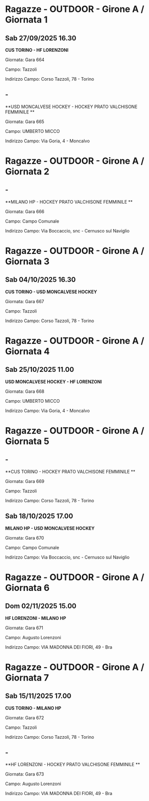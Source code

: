 # Ragazze - OUTDOOR  - Girone A / Giornata 1
## Sab 27/09/2025 16.30
**CUS TORINO - HF LORENZONI**

Giornata: Gara 664

Campo: Tazzoli 

Indirizzo Campo:  Corso Tazzoli, 78 - Torino



## -
**USD MONCALVESE HOCKEY - HOCKEY PRATO VALCHISONE FEMMINILE **

Giornata: Gara 665

Campo: UMBERTO MICCO 

Indirizzo Campo:  Via Goria, 4 - Moncalvo


# Ragazze - OUTDOOR  - Girone A / Giornata 2
## -
**MILANO HP - HOCKEY PRATO VALCHISONE FEMMINILE **

Giornata: Gara 666

Campo: Campo Comunale 

Indirizzo Campo:  Via Boccaccio, snc - Cernusco sul Naviglio


# Ragazze - OUTDOOR  - Girone A / Giornata 3
## Sab 04/10/2025 16.30
**CUS TORINO - USD MONCALVESE HOCKEY**

Giornata: Gara 667

Campo: Tazzoli 

Indirizzo Campo:  Corso Tazzoli, 78 - Torino


# Ragazze - OUTDOOR  - Girone A / Giornata 4
## Sab 25/10/2025 11.00
**USD MONCALVESE HOCKEY - HF LORENZONI**

Giornata: Gara 668

Campo: UMBERTO MICCO 

Indirizzo Campo:  Via Goria, 4 - Moncalvo


# Ragazze - OUTDOOR  - Girone A / Giornata 5
## -
**CUS TORINO - HOCKEY PRATO VALCHISONE FEMMINILE **

Giornata: Gara 669

Campo: Tazzoli 

Indirizzo Campo:  Corso Tazzoli, 78 - Torino



## Sab 18/10/2025 17.00
**MILANO HP - USD MONCALVESE HOCKEY**

Giornata: Gara 670

Campo: Campo Comunale 

Indirizzo Campo:  Via Boccaccio, snc - Cernusco sul Naviglio


# Ragazze - OUTDOOR  - Girone A / Giornata 6
## Dom 02/11/2025 15.00
**HF LORENZONI - MILANO HP**

Giornata: Gara 671

Campo: Augusto Lorenzoni 

Indirizzo Campo:  VIA MADONNA DEI FIORI, 49 - Bra


# Ragazze - OUTDOOR  - Girone A / Giornata 7
## Sab 15/11/2025 17.00
**CUS TORINO - MILANO HP**

Giornata: Gara 672

Campo: Tazzoli 

Indirizzo Campo:  Corso Tazzoli, 78 - Torino



## -
**HF LORENZONI - HOCKEY PRATO VALCHISONE FEMMINILE **

Giornata: Gara 673

Campo: Augusto Lorenzoni 

Indirizzo Campo:  VIA MADONNA DEI FIORI, 49 - Bra


